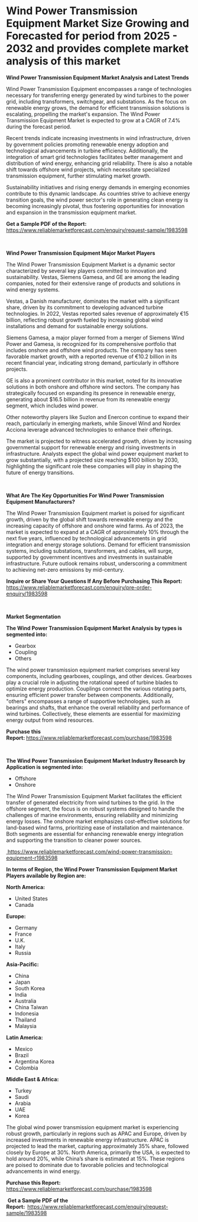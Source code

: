 <p><h1>Wind Power Transmission Equipment Market Size Growing and Forecasted for period from 2025 - 2032 and provides complete market analysis of this market</h1></p><p><strong>Wind Power Transmission Equipment Market Analysis and Latest Trends</strong></p>
<p><p>Wind Power Transmission Equipment encompasses a range of technologies necessary for transferring energy generated by wind turbines to the power grid, including transformers, switchgear, and substations. As the focus on renewable energy grows, the demand for efficient transmission solutions is escalating, propelling the market's expansion. The Wind Power Transmission Equipment Market is expected to grow at a CAGR of 7.4% during the forecast period.</p><p>Recent trends indicate increasing investments in wind infrastructure, driven by government policies promoting renewable energy adoption and technological advancements in turbine efficiency. Additionally, the integration of smart grid technologies facilitates better management and distribution of wind energy, enhancing grid reliability. There is also a notable shift towards offshore wind projects, which necessitate specialized transmission equipment, further stimulating market growth.</p><p>Sustainability initiatives and rising energy demands in emerging economies contribute to this dynamic landscape. As countries strive to achieve energy transition goals, the wind power sector's role in generating clean energy is becoming increasingly pivotal, thus fostering opportunities for innovation and expansion in the transmission equipment market.</p></p>
<p><strong>Get a Sample PDF of the Report:&nbsp;</strong> <a href="https://www.reliablemarketforecast.com/enquiry/request-sample/1983598?utm_campaign=3452&utm_medium=2&utm_source=Github&utm_content=ia&utm_term=12042025&utm_id=wind-power-transmission-equipment">https://www.reliablemarketforecast.com/enquiry/request-sample/1983598</a></p>
<p>&nbsp;</p>
<p><strong>Wind Power Transmission Equipment Major Market Players</strong></p>
<p><p>The Wind Power Transmission Equipment Market is a dynamic sector characterized by several key players committed to innovation and sustainability. Vestas, Siemens Gamesa, and GE are among the leading companies, noted for their extensive range of products and solutions in wind energy systems. </p><p>Vestas, a Danish manufacturer, dominates the market with a significant share, driven by its commitment to developing advanced turbine technologies. In 2022, Vestas reported sales revenue of approximately €15 billion, reflecting robust growth fueled by increasing global wind installations and demand for sustainable energy solutions. </p><p>Siemens Gamesa, a major player formed from a merger of Siemens Wind Power and Gamesa, is recognized for its comprehensive portfolio that includes onshore and offshore wind products. The company has seen favorable market growth, with a reported revenue of €10.2 billion in its recent financial year, indicating strong demand, particularly in offshore projects.</p><p>GE is also a prominent contributor in this market, noted for its innovative solutions in both onshore and offshore wind sectors. The company has strategically focused on expanding its presence in renewable energy, generating about $16.5 billion in revenue from its renewable energy segment, which includes wind power.</p><p>Other noteworthy players like Suzlon and Enercon continue to expand their reach, particularly in emerging markets, while Sinovel Wind and Nordex Acciona leverage advanced technologies to enhance their offerings. </p><p>The market is projected to witness accelerated growth, driven by increasing governmental support for renewable energy and rising investments in infrastructure. Analysts expect the global wind power equipment market to grow substantially, with a projected size reaching $100 billion by 2030, highlighting the significant role these companies will play in shaping the future of energy transitions.</p></p>
<p>&nbsp;</p>
<p><strong>What Are The Key Opportunities For Wind Power Transmission Equipment Manufacturers?</strong></p>
<p><p>The Wind Power Transmission Equipment market is poised for significant growth, driven by the global shift towards renewable energy and the increasing capacity of offshore and onshore wind farms. As of 2023, the market is expected to expand at a CAGR of approximately 10% through the next five years, influenced by technological advancements in grid integration and energy storage solutions. Demand for efficient transmission systems, including substations, transformers, and cables, will surge, supported by government incentives and investments in sustainable infrastructure. Future outlook remains robust, underscoring a commitment to achieving net-zero emissions by mid-century.</p></p>
<p><strong>Inquire or Share Your Questions If Any Before Purchasing This Report:</strong> <a href="https://www.reliablemarketforecast.com/enquiry/pre-order-enquiry/1983598?utm_campaign=3452&utm_medium=2&utm_source=Github&utm_content=ia&utm_term=12042025&utm_id=wind-power-transmission-equipment">https://www.reliablemarketforecast.com/enquiry/pre-order-enquiry/1983598</a></p>
<p>&nbsp;</p>
<p><strong>Market Segmentation</strong></p>
<p><strong>The Wind Power Transmission Equipment Market Analysis by types is segmented into:</strong></p>
<p><ul><li>Gearbox</li><li>Coupling</li><li>Others</li></ul></p>
<p><p>The wind power transmission equipment market comprises several key components, including gearboxes, couplings, and other devices. Gearboxes play a crucial role in adjusting the rotational speed of turbine blades to optimize energy production. Couplings connect the various rotating parts, ensuring efficient power transfer between components. Additionally, "others" encompasses a range of supportive technologies, such as bearings and shafts, that enhance the overall reliability and performance of wind turbines. Collectively, these elements are essential for maximizing energy output from wind resources.</p></p>
<p><strong>Purchase this Report:&nbsp;</strong><a href="https://www.reliablemarketforecast.com/purchase/1983598?utm_campaign=3452&utm_medium=2&utm_source=Github&utm_content=ia&utm_term=12042025&utm_id=wind-power-transmission-equipment">https://www.reliablemarketforecast.com/purchase/1983598</a></p>
<p>&nbsp;</p>
<p><strong>The Wind Power Transmission Equipment Market Industry Research by Application is segmented into:</strong></p>
<p><ul><li>Offshore</li><li>Onshore</li></ul></p>
<p><p>The Wind Power Transmission Equipment Market facilitates the efficient transfer of generated electricity from wind turbines to the grid. In the offshore segment, the focus is on robust systems designed to handle the challenges of marine environments, ensuring reliability and minimizing energy losses. The onshore market emphasizes cost-effective solutions for land-based wind farms, prioritizing ease of installation and maintenance. Both segments are essential for enhancing renewable energy integration and supporting the transition to cleaner power sources.</p></p>
<p><a href="https://www.reliablemarketforecast.com/wind-power-transmission-equipment-r1983598?utm_campaign=3452&utm_medium=2&utm_source=Github&utm_content=ia&utm_term=12042025&utm_id=wind-power-transmission-equipment">&nbsp;https://www.reliablemarketforecast.com/wind-power-transmission-equipment-r1983598</a></p>
<p><strong>In terms of Region, the Wind Power Transmission Equipment Market Players available by Region are:</strong></p>
<p>
    <p> <strong> North America: </strong>
        <ul>
            <li>United States</li>
            <li>Canada</li>
        </ul>
        </p> 
    <p> <strong> Europe: </strong>
        <ul>
            <li>Germany</li>
            <li>France</li>
            <li>U.K.</li>
            <li>Italy</li>
            <li>Russia</li>
        </ul>
        </p> 
    <p> <strong> Asia-Pacific: </strong>
        <ul>
            <li>China</li>
            <li>Japan</li>
            <li>South Korea</li>
            <li>India</li>
            <li>Australia</li>
            <li>China Taiwan</li>
            <li>Indonesia</li>
            <li>Thailand</li>
            <li>Malaysia</li>
        </ul>
        </p> 
    <p> <strong> Latin America: </strong>
        <ul>
            <li>Mexico</li>
            <li>Brazil</li>
            <li>Argentina Korea</li>
            <li>Colombia</li>
        </ul>
        </p> 
    <p> <strong> Middle East & Africa: </strong>
        <ul>
            <li>Turkey</li>
            <li>Saudi</li>
            <li>Arabia</li>
            <li>UAE</li>
            <li>Korea</li>
        </ul>
    </p>
    </p>
<p><p>The global wind power transmission equipment market is experiencing robust growth, particularly in regions such as APAC and Europe, driven by increased investments in renewable energy infrastructure. APAC is projected to lead the market, capturing approximately 35% share, followed closely by Europe at 30%. North America, primarily the USA, is expected to hold around 20%, while China’s share is estimated at 15%. These regions are poised to dominate due to favorable policies and technological advancements in wind energy.</p></p>
<p><strong>Purchase this Report: </strong><a href="https://www.reliablemarketforecast.com/purchase/1983598?utm_campaign=3452&utm_medium=2&utm_source=Github&utm_content=ia&utm_term=12042025&utm_id=wind-power-transmission-equipment">https://www.reliablemarketforecast.com/purchase/1983598</a></p>
<p>&nbsp;<strong>Get a Sample PDF of the Report:&nbsp;&nbsp;</strong><a href="https://www.reliablemarketforecast.com/enquiry/request-sample/1983598?utm_campaign=3452&utm_medium=2&utm_source=Github&utm_content=ia&utm_term=12042025&utm_id=wind-power-transmission-equipment">https://www.reliablemarketforecast.com/enquiry/request-sample/1983598</a></p>
<p><strong></strong></p>
<p><p></p><p></p><p></p></p>